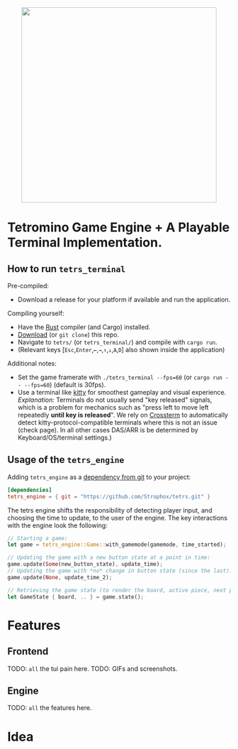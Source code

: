 <div align="center"><img width="440" src="https://repository-images.githubusercontent.com/816034047/9eba09ef-d6da-4b4c-9884-630e7f87e102" /></div>


# Tetromino Game Engine + A Playable Terminal Implementation.

## How to run `tetrs_terminal`
Pre-compiled:
- Download a release for your platform if available and run the application.

Compiling yourself:
- Have the [Rust](https://www.rust-lang.org/) compiler (and Cargo) installed.
- [Download](<https://github.com/Strophox/tetrs/archive/refs/heads/main.zip>) (or `git clone`) this repo.
- Navigate to `tetrs/` (or `tetrs_terminal/`) and compile with `cargo run`.
- (Relevant keys [`Esc`,`Enter`,`←`,`→`,`↑`,`↓`,`A`,`D`] also shown inside the application)

Additional notes:
- Set the game framerate with `./tetrs_terminal --fps=60` (or `cargo run -- --fps=60`) (default is 30fps).
- Use a terminal like [kitty](<https://sw.kovidgoyal.net/kitty/>) for smoothest gameplay and visual experience. *Explanation:* Terminals do not usually send "key released" signals, which is a problem for mechanics such as "press left to move left repeatedly **until key is released**". We rely on [Crossterm](https://docs.rs/crossterm/latest/crossterm/event/struct.PushKeyboardEnhancementFlags.html) to automatically detect kitty-protocol-compatible terminals where this is not an issue (check page). In all other cases DAS/ARR is be determined by Keyboard/OS/terminal settings.)

## Usage of the `tetrs_engine`
Adding `tetrs_engine` as a [dependency from git](https://doc.rust-lang.org/cargo/reference/specifying-dependencies.html) to your project:
```toml
[dependencies]
tetrs_engine = { git = "https://github.com/Strophox/tetrs.git" }
```
The tetrs engine shifts the responsibility of detecting player input, and choosing the time to update, to the user of the engine.
The key interactions with the engine look the following:
```rust
// Starting a game:
let game = tetrs_engine::Game::with_gamemode(gamemode, time_started);

// Updating the game with a new button state at a point in time:
game.update(Some(new_button_state), update_time);
// Updating the game with *no* change in button state (since the last):
game.update(None, update_time_2);

// Retrieving the game state (to render the board, active piece, next pieces, etc.):
let GameState { board, .. } = game.state();
```

# Features

## Frontend
TODO: `all` the tui pain here.
TODO: GIFs and screenshots.

## Engine
TODO: `all` the features here.


# Idea
